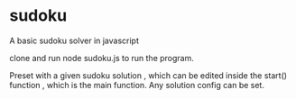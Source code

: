 # sudoku
A basic sudoku solver in javascript

clone and run node sudoku.js to run the program.

Preset with a given sudoku solution , which can be edited inside the start() function , which is the main function. Any solution config can be set.
